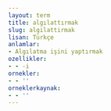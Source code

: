 ```yaml
---
layout: term
title: algılattırmak
slug: algilattirmak
lisan: Türkçe
anlamlar:
- Algılatma işini yaptırmak
ozellikler:
- - -i
ornekler:
- - ''
orneklerkaynak:
- - ''
---
```

